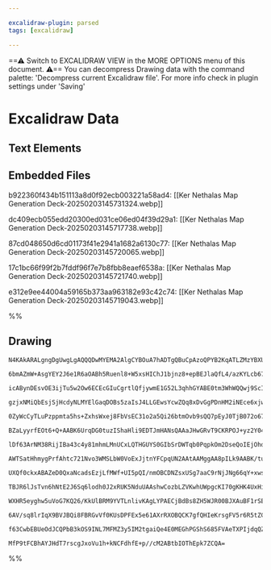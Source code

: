 ```yaml
---

excalidraw-plugin: parsed
tags: [excalidraw]

---
```

==⚠  Switch to EXCALIDRAW VIEW in the MORE OPTIONS menu of this document. ⚠== You can decompress Drawing data with the command palette: 'Decompress current Excalidraw file'. For more info check in plugin settings under 'Saving'


# Excalidraw Data

## Text Elements
## Embedded Files
b922360f434b151113a8d0f92ecb003221a58ad4: [[Ker Nethalas Map Generation Deck-20250203145731324.webp]]

dc409ecb055edd20300ed031ce06ed04f39d29a1: [[Ker Nethalas Map Generation Deck-20250203145717738.webp]]

87cd048650d6cd01173f41e2941a1682a6130c77: [[Ker Nethalas Map Generation Deck-20250203145720065.webp]]

17c1bc66f99f2b7fddf96f7e7b8fbb8eaef6538a: [[Ker Nethalas Map Generation Deck-20250203145721740.webp]]

e312e9ee44004a59165b373aa963182e93c42c74: [[Ker Nethalas Map Generation Deck-20250203145719043.webp]]

%%
## Drawing
```compressed-json
N4KAkARALgngDgUwgLgAQQQDwMYEMA2AlgCYBOuA7hADTgQBuCpAzoQPYB2KqATLZMzYBXUtiRoIACyhQ4zZAHoFAc0JRJQgEYA6bGwC2CgF7N6hbEcK4OCtptbErHALRY8RMpWdx8Q1TdIEfARcZgRmBShcZQUebQAObR4aOiCEfQQOKGZuAG1wMFAwYogSbggASQBBAGEAVTYANmIAaxTiyFhEcsJ9aKR+EsxuZwBOUYB2bQAWHgBWOdH4gEZp

6bmAZmW+AsgYEY2J6e1R6aOABh5Ruenl8+W5xsHIChJ1bjnz8+epBEJlaQfL4/azKYLcb67CDMKCkNgtBA1Nj4Nikcqw6zMOC4QJZdolTS4bAtZRwoQcYhIlFoiQYjhYnGZKD4yAAM0I+HwAGVYOCJJIiRpAizobD4QgAOpvSTcZY/GFwhE8mB89CCDwiskAjjhHJoOVQtjY7Bqfb64FQskUnXMPWoDhCTnyhAIYjccaNeITH6MFjsLhoCYbH1MV

icABynDEsvOE3ijTu5w2Ow6ECEcGIuCgrtlQfjywmE1G52L3qhhGYABE0tm3WhWQQwj9ScI4BViHbcgBdH6aYQUgCiwQyWU7PahRA4bTQDqdE7YxJzaFhQgQP3ZwXb5U0ox4PA2jXOrOmG2mmgey0vG1w8WIR93CGwmi+yZ4y1wc3iuGI0xFzHc4ioPkHRgAaIHLLs46poQFJYOUuDnBABQAL6DEUJRlBIABWcAAI6jK0HCNCKXSAaUfTKAMULDG

gzjxNMiQbEsjSjHcdyNLMYElGaqDOBs5zaIsJ4LLGEwsYcwZQq8xDvGgPDnHM2iNEce6xjwyk8PGPySH8ALMmgyaKash5BqJ8RzOpkmpqCqobNoxnLAmBZ3LMjSHPKYoIlSqLouQ9LYrizK9kSJJWpSyI+bSfkMoFIobtyvJkQK2BClRqYKuKUoyTK+oeYqCDKqq0LImUPxapINp2lxkBGkSpoxpCqZhZV3CzvgzpLqgZxsSGfqcO6py9WGHCRhw

0ZyWcCyTLuPzppmta5hs+ZxhsWxej8FbVsEC31o2a5Qi26btmOvb9sQQ7pEyJ0TjB072o67XzoudaoA2+BNlCG4IFuEjENg0wlo+z4LK6xDyfx5yukmyxiOcjRQ9MrJMWDoy4Msf4AXkuygc8oGQRtsE0egaMitgcJwNw6FDNwS2jPZq2rLub6XkmVmpjxe5TPE8SaSscMPAzuMQNJsmoDcUwMeMS3OSsl5Czp/yAmg8aKXMAvFkxB6rULHBZiIB

BZaLyyrfEOt6+Q+AABK6UrqDG0tuzIShaHli9EDTJmHANsQAAaJHwGRvT9CKRPOJ+yz2Y04cvkGl6jD8HN02cpzxBJCm3GrZapiLOV28WgmrQxPMJqccZZyUCt6TTBYzPMGvJtD8wghwYKAccExw1syzF2+cxFimJQZV5EU0ugdIxUyIqEsSh0Ut5o/QNFAWT+uHIJSqSWCiIaWD55krSrKeXioVZHqqVlrCNquqH4axr1eajUlM118zg9HUvd3j

lDf63ArNM38RijIBa43c4y81mhmLMnUCxLQTHGUYS0GIbSrDWTqb0PqpkOm2DseQoIEjOhdEc2RcE/EnHdNqpCFwIheug/aqYvo/XQF6bAd4GJR3OMQRoLD7gwOPMsBAVxbho09DwXACZ+LYELBjAggFgIdGqnjDoeDIAwWIHBCQuBkg/DJkaSm2MIBEwzkkDi8QljyT3JsL++iOZMVrrMeYylFjwKFjnIEdN4xiVWJ+UxEw9zyxtvpVA9Ek5bAm

AWTSatHhmygPrfAhtc721Nvo3WMSLbW0VoExJjtnYFCpqUN2AAtAAMggAA8pILk9AABK/tugSCDpREOBxNJJFYssJYplpiegmHMBO7oI4WUmOcbmjR9znC6fHKSB8DKFiUj0zYYSSyHF6VCSuts1gCUaG5NWa0NiLGWc3VuEIj7D2pL5TEy88TBRnmFee5z/KMiuZ9NeJ9yjJVSn+Pe8Sb7pT3q8iQZ83RlUvhVF+dsfi1RNLABqwLyTEBaq/Oc6

UXQf0ckxABAZeD0QxaNcadsEzjLfMWf+UI5pQI/nmOBCDNZsxUSg7aaC9rNjJNg66qY+xwsIVdEhN0pytTfk9ah3BaGr03G7As2BliaGwFs1k4xWQ8E0BMVkxBiBysaKyCYCAJiaHiKyTQuqQgIFZFHJauBpGqjkcUBREElEEzUUTCAuANik3JnokCBjuDzAjgmOu8ZkwrHMULHicZ7Id1Yl6HhYSiwuOmXbe4mynFpy6dzfxGTZQFjpr3R42x+6

TBJR6lJsTvn6hNtE2J6Sq6lodh0J2xRUK5NduUAAshwCozbLZVKwhUWpgcKI70gKHK4UxHihN3ExdpXS+loE2AJUynpRgcVWI5FZ2c42fEfpANZgSN2HNVJu0U+U7lRQuY8oKUJp6hTOseseS8z1xReYlN5W9hQnP3tlH5u98r/LVCVIFF8/CgttJ+mqd9oUP1hdaMFFCoRhGgd3ViGKvWXBxUA5Di7PQlwHpAMlO07aUszY8R4Txyz0oQHhkVB0

WXHR5eyghw5uVoG7KQ26/KkUlBRM9YVTLnlivKAgLYPAECjBdBs8ZH5WJR00BJXAuBF1rSEwg/6PBJG/nlJjJj2MbX43LITeCv4ULgCgk6uAcAeRQPdZ0HSGRyiZlIG0QYDBCAIAoAAIRCrPcKZyJAAGJWT+YC/iCA2ARCBQqNmfQPIj0j3KD5/h8Wd7BdC0ycL6R3M3OvTFk9DzYqOZC6QMLEWABij6N7lEBUF/LhX0hRcynGgeSWCspYi7VpUT

6AV/sq8lrIqX9BVJBQi8FBRGvVf0KUsDPFEx5e61AXrRXOBQCK7gfQHIeKrsgFV5r6R5tZC5IQIwgF5LTaaz1iLAAVLAUAqhEGUJiiAwRWTnpKJt07NWoikCuwVtgFAdLfjY49Z7M3esDgpFUL7P2QhuxxHCKgx3Rtg5h2dgO5QwpBf/HCTkft9TrEaNoMJxY3KXB5n3Nm0IdGcgAJqyjshZJZ6x8fDO2EkkoRg2AGEs5AegBBVwQhODkwHJ3ZsR

f63CwbEBUeOdJCQPbB3kOS9INL7MFMZ3y5IM2tgaiQe4E0MEGhPGShS685FVAeTXPIjdqQZQhIAAUb5vS8ALNQB39uBJzAAJQiiqQgZQjocQo6t7gW3/EndjJD8H1AruPf842zN1rZS4BQH9HaGDJRWTkAyF72CCuW4c4wLrHXnUVx0Oe0QZXqAi8/F1jZ5cpBVwQqEFAScgEi/R4gHYLCj5shcl1nAdXmv8+6+4+9YvTrsCJ8YGdtn+Bc+kXK2k

MfP9tFCBhAYJHdT7rscgJxoVu1h+kNCFdhfE+p//cM2ABtbIOThEpk7ZCQA=
```
%%